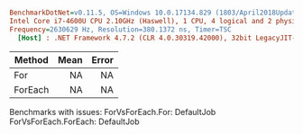 ``` ini

BenchmarkDotNet=v0.11.5, OS=Windows 10.0.17134.829 (1803/April2018Update/Redstone4)
Intel Core i7-4600U CPU 2.10GHz (Haswell), 1 CPU, 4 logical and 2 physical cores
Frequency=2630629 Hz, Resolution=380.1372 ns, Timer=TSC
  [Host] : .NET Framework 4.7.2 (CLR 4.0.30319.42000), 32bit LegacyJIT-v4.7.3416.0  [AttachedDebugger]


```
|  Method | Mean | Error |
|-------- |-----:|------:|
|     For |   NA |    NA |
| ForEach |   NA |    NA |

Benchmarks with issues:
  ForVsForEach.For: DefaultJob
  ForVsForEach.ForEach: DefaultJob
